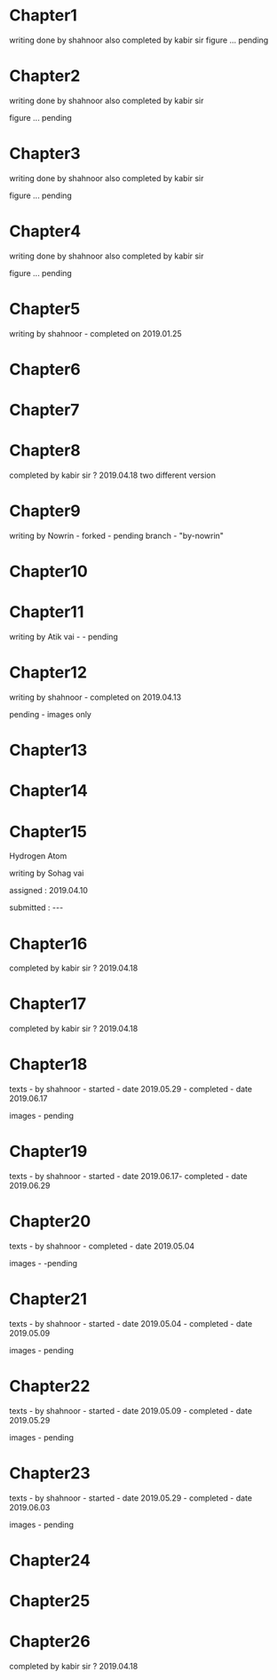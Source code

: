 # Chapter1
writing done by shahnoor
also completed by kabir sir
figure ... pending

# Chapter2
writing done by shahnoor
also completed by kabir sir

figure ... pending

# Chapter3
writing done by shahnoor
also completed by kabir sir

figure ... pending

# Chapter4
writing done by shahnoor
also completed by kabir sir

figure ... pending

# Chapter5
writing by shahnoor - completed on 2019.01.25

# Chapter6


# Chapter7


# Chapter8
completed by kabir sir ? 2019.04.18
two different version

# Chapter9
writing by Nowrin - forked - pending
branch - "by-nowrin"


# Chapter10


# Chapter11
writing by Atik vai - - pending



# Chapter12
writing by shahnoor - completed on 2019.04.13

pending - images only

# Chapter13


# Chapter14


# Chapter15
Hydrogen Atom

writing by Sohag vai

assigned : 2019.04.10

submitted : ---

# Chapter16
completed by kabir sir ? 2019.04.18

# Chapter17
completed by kabir sir ? 2019.04.18

# Chapter18
texts - by shahnoor - started - date 2019.05.29 - completed - date 2019.06.17

images - pending

# Chapter19
texts - by shahnoor - started - date 2019.06.17- completed - date 2019.06.29


# Chapter20
texts  - by shahnoor - completed - date 2019.05.04

images - -pending

# Chapter21
texts  - by shahnoor - started - date 2019.05.04 - completed - date 2019.05.09

images - pending

# Chapter22
texts - by shahnoor - started - date 2019.05.09 - completed - date 2019.05.29

images - pending

# Chapter23
texts - by shahnoor - started - date 2019.05.29 - completed - date 2019.06.03

images - pending


# Chapter24


# Chapter25


# Chapter26
completed by kabir sir ? 2019.04.18

